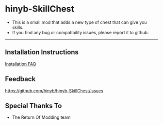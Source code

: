 # hinyb-SkillChest
* This is a small mod that adds a new type of chest that can give you skills.
* If you find any bug or compatibility issues, please report it to github.

---

## Installation Instructions

[Installation FAQ](https://docs.google.com/document/u/1/d/1NgLwb8noRLvlV9keNc_GF2aVzjARvUjpND2rxFgxyfw/edit?usp=sharing)

## Feedback
https://github.com/hinyb/hinyb-SkillChest/issues

## Special Thanks To
* The Return Of Modding team